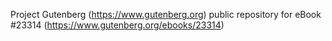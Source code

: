Project Gutenberg (https://www.gutenberg.org) public repository for eBook #23314 (https://www.gutenberg.org/ebooks/23314)
